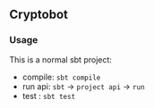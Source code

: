 ## Cryptobot

### Usage

This is a normal sbt project:
* compile: `sbt compile`
* run api: `sbt` -> `project api` -> `run`
* test   : `sbt test`
